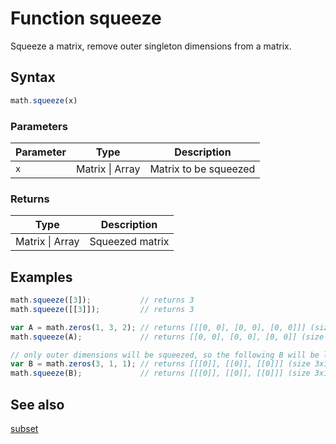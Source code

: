 # Function squeeze

Squeeze a matrix, remove outer singleton dimensions from a matrix.


## Syntax

```js
math.squeeze(x)
```

### Parameters

Parameter | Type | Description
--------- | ---- | -----------
`x` | Matrix &#124; Array | Matrix to be squeezed

### Returns

Type | Description
---- | -----------
Matrix &#124; Array | Squeezed matrix


## Examples

```js
math.squeeze([3]);           // returns 3
math.squeeze([[3]]);         // returns 3

var A = math.zeros(1, 3, 2); // returns [[[0, 0], [0, 0], [0, 0]]] (size 1x3x2)
math.squeeze(A);             // returns [[0, 0], [0, 0], [0, 0]] (size 3x2)

// only outer dimensions will be squeezed, so the following B will be left as as
var B = math.zeros(3, 1, 1); // returns [[[0]], [[0]], [[0]]] (size 3x1x1)
math.squeeze(B);             // returns [[[0]], [[0]], [[0]]] (size 3x1x1)
```


## See also

[subset](subset.md)


<!-- Note: This file is automatically generated from source code comments. Changes made in this file will be overridden. -->
